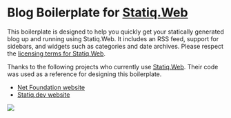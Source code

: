 # Blog Boilerplate for [Statiq.Web](https://github.com/statiqdev/Statiq.Web)
This boilerplate is designed to help you quickly get your statically generated blog up and running using Statiq.Web. It includes an RSS feed, support for sidebars, and widgets such as categories and date archives. Please respect the [licensing terms for Statiq.Web](https://github.com/statiqdev/Statiq.Web/blob/master/LICENSE-FAQ.md).

Thanks to the following projects who currently use [Statiq.Web](https://statiq.dev/web/). Their code was used as a reference for designing this boilerplate.
- [Net Foundation website](https://github.com/dotnet-foundation/website)
- [Statiq.dev website](https://github.com/statiqdev/statiqdev.github.io)

![](https://wellsb.com/csharp/wp-content/uploads/sites/2/2020/05/statiq-blog-boilerplate-min.png)
